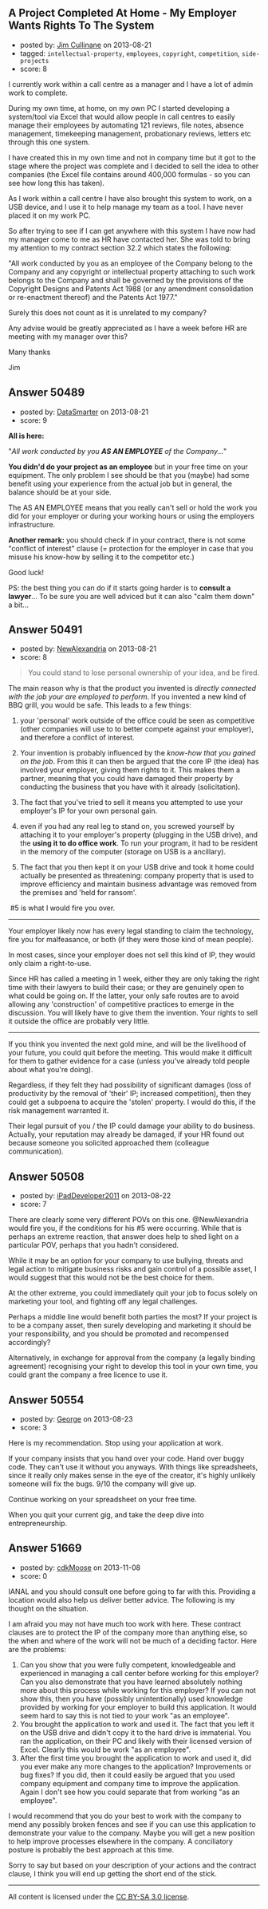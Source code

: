 ## A Project Completed At Home - My Employer Wants Rights To The System

- posted by: [Jim Cullinane](https://stackexchange.com/users/-1/27528-jim-cullinane) on 2013-08-21
- tagged: `intellectual-property`, `employees`, `copyright`, `competition`, `side-projects`
- score: 8

I currently work within a call centre as a manager and I have a lot of admin work to complete.

During my own time, at home, on my own PC I started developing a system/tool via Excel that would allow people in call centres to easily manage their employees by automating 121 reviews, file notes, absence management, timekeeping management, probationary reviews, letters etc through this one system.

I have created this in my own time and not in company time but it got to the stage where the project was complete and I decided to sell the idea to other companies (the Excel file contains around 400,000 formulas - so you can see how long this has taken).

As I work within a call centre I have also brought this system to work, on a USB device, and I use it to help manage my team as a tool.  I have never placed it on my work PC.

So after trying to see if I can get anywhere with this system I have now had my manager come to me as HR have contacted her.  She was told to bring my attention to my contract section 32.2 which states the following:

"All work conducted by you as an employee of the Company belong to the Company and any copyright or intellectual property attaching to such work belongs to the Company and shall be governed by the provisions of the Copyright Designs and Patents Act 1988 (or any amendment consolidation or re-enactment thereof) and the Patents Act 1977."

Surely this does not count as it is unrelated to my company?

Any advise would be greatly appreciated as I have a week before HR are meeting with my manager over this?

Many thanks

Jim


## Answer 50489

- posted by: [DataSmarter](https://stackexchange.com/users/-1/27274-datasmarter) on 2013-08-21
- score: 9

**All is here:**

"_All work conducted by you **AS AN EMPLOYEE** of the Company..._"


**You didn'd do your project as an employee** but in your free time on your equipment. The only problem I see should be that you (maybe) had some benefit using your experience from the actual job but in general, the balance should be at your side. 

The AS AN EMPLOYEE means that you really can't sell or hold the work you did for your employer or during your working hours or using the employers infrastructure.

**Another remark:** you should check if in your contract, there is not some "conflict of interest" clause (= protection for the employer in case that you misuse his know-how by selling it to the competitor etc.)

Good luck!

PS: the best thing you can do if it starts going harder is to **consult a lawyer**... To be sure you are well adviced but it can also "calm them down" a bit... 


## Answer 50491

- posted by: [NewAlexandria](https://stackexchange.com/users/-1/19921-newalexandria) on 2013-08-21
- score: 8

> You could stand to lose personal ownership of your idea, and be fired.

The main reason why is that the product you invented is *directly connected with the job your are employed to perform*.  If you invented a new kind of BBQ grill, you would be safe.  This leads to a few things:

1. your 'personal' work outside of the office could be seen as competitive (other companies will use to to better compete against your employer), and therefore a conflict of interest.  

3. Your invention is probably influenced by the *know-how that you gained on the job*.  From this it can then be argued that the core IP (the idea) has involved your employer, giving them rights to it.  This makes them a partner, meaning that you could have damaged their property by conducting the business that you have with it already (solicitation).

2. The fact that you've tried to sell it means you attempted to use your employer's IP for your own personal gain.

4. even if you had any real leg to stand on, you screwed yourself by attaching it to your employer's property (plugging in the USB drive), and the **using it to do office work**.  To run your program, it had to be resident in the memory of the computer (storage on USB is a ancillary).  

5. The fact that you then kept it on your USB drive and took it home could actually be presented as threatening: company property that is used to improve efficiency and maintain business advantage was removed from the premises and 'held for ransom'.  


&nbsp;#5 is what I would fire you over.


----------


Your employer likely now has every legal standing to claim the technology, fire you for malfeasance, or both  (if they were those kind of mean people).  

In most cases, since your employer does not sell this kind of IP, they would only claim a right-to-use.  

Since HR has called a meeting in 1 week, either they are only taking the right time with their lawyers to build their case; or they are genuinely open to what could be going on.  If the latter, your only safe routes are to avoid allowing any 'construction' of competitive practices to emerge in the discussion.  You will likely have to give them the invention.  Your rights to sell it outside the office are probably very little.


----------


If you think you invented the next gold mine, and will be the livelihood of your future, you could quit before the meeting.  This would make it difficult for them to gather evidence for a case (unless you've already told people about what you're doing).  

Regardless, if they felt they had possibility of significant damages (loss of productivity by the removal of 'their' IP;  increased competition), then they could get a subpoena to acquire the 'stolen' property.  I would do this, if the risk management warranted it.

Their legal pursuit of you / the IP could damage your ability to do business.  Actually, your reputation may already be damaged, if your HR found out because someone you solicited approached them (colleague communication).


## Answer 50508

- posted by: [iPadDeveloper2011](https://stackexchange.com/users/-1/26350-ipaddeveloper2011) on 2013-08-22
- score: 7

There are clearly some very different POVs on this one. @NewAlexandria would fire you, if the conditions for his #5 were occurring.  While that is perhaps an extreme reaction, that answer does help to shed light on a particular POV, perhaps that you hadn't considered.

While it may be an option for your company to use bullying, threats and legal action to mitigate business risks and gain control of a possible asset, I would suggest that this would not be the best choice for them.

At the other extreme, you could immediately quit your job to focus solely on marketing your tool, and fighting off any legal challenges.

Perhaps a middle line would benefit both parties the most?  If your project is to be a company asset, then surely developing and marketing it should be your responsibility, and you should be promoted and recompensed accordingly?

Alternatively, in exchange for approval from the company (a legally binding agreement) recognising your right to develop this tool in your own time, you could grant the company a free licence to use it.


## Answer 50554

- posted by: [George](https://stackexchange.com/users/-1/27568-george) on 2013-08-23
- score: 3

Here is my recommendation.  Stop using your application at work.

If your company insists that you hand over your code. Hand over buggy code.  They can't use it without you anyways.  With things like spreadsheets, since it really only makes sense in the eye of the creator, it's highly unlikely someone will fix the bugs.  9/10 the company will give up.

Continue working on your spreadsheet on your free time.  

When you quit your current gig, and take the deep dive into entrepreneurship. 



## Answer 51669

- posted by: [cdkMoose](https://stackexchange.com/users/-1/12756-cdkmoose) on 2013-11-08
- score: 0

<p>IANAL and you should consult one before going to far with this.   Providing a location would also help us deliver better advice.  The following is my thought on the situation.</p>

<p>I am afraid you may not have much too work with here.  These contract clauses are to protect the IP of the company more than anything else, so the when and where of the work will not be much of a deciding factor.  Here are the problems:</p>

<ol>
<li>Can you show that you were fully competent, knowledgeable and experienced in managing a call center before working for this employer?  Can you also demonstrate that you have learned absolutely nothing more about this process while working for this employer?  If you can not show this, then you have (possibly unintentionally) used knowledge provided by working for your employer to build this application.  It would seem hard to say this is not tied to your work "as an employee".</li>
<li>You  brought the application to work and used it.  The fact that you left it on the USB drive and didn't copy it to the hard drive is immaterial.  You ran the application, on their PC and likely with  their licensed version of Excel.  Clearly this would be work "as an employee".</li>
<li>After the first time you brought the application to work and used it, did you ever make any more changes to the application?  Improvements or bug fixes?  If you did, then it could easily be argued that you used company equipment and company time to improve the application.  Again I don't see how you could separate that from working "as an employee".</li>
</ol>

<p>I would recommend that you do your best to work with the company to mend any possibly broken fences and see if you can use this application to demonstrate your value to the company.  Maybe you will get a new position to help improve processes elsewhere in the company.  A conciliatory posture is probably the best approach at this time.</p>

<p>Sorry to say but based on your description of your actions and the contract clause, I think you will end up getting the short end of the stick.</p>




---

All content is licensed under the [CC BY-SA 3.0 license](https://creativecommons.org/licenses/by-sa/3.0/).
